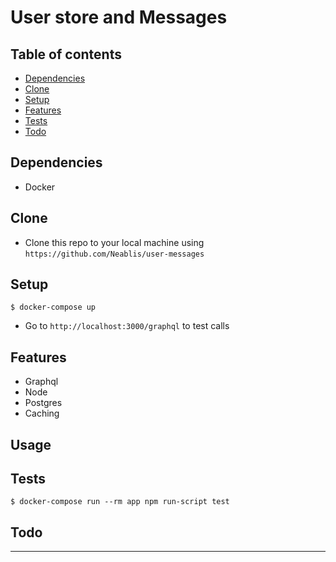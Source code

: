 # User store and Messages

## Table of contents
* [Dependencies](#dependencies)
* [Clone](#clone)
* [Setup](#setup)
* [Features](#features)
* [Tests](#tests)
* [Todo](#todo)

## Dependencies

- Docker

## Clone

- Clone this repo to your local machine using `https://github.com/Neablis/user-messages`

## Setup

```shell
$ docker-compose up
```

- Go to `http://localhost:3000/graphql` to test calls

## Features
- Graphql
- Node
- Postgres
- Caching

## Usage


## Tests
```shell
$ docker-compose run --rm app npm run-script test
```

## Todo

---
